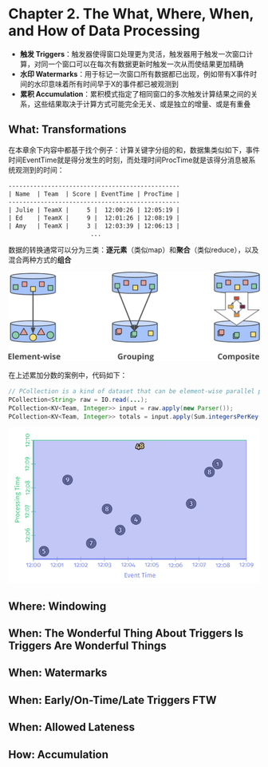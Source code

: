 # Chapter 2. The What, Where, When, and How of Data Processing

- **触发 Triggers**：触发器使得窗口处理更为灵活，触发器用于触发一次窗口计算，对同一个窗口可以在每次有数据更新时触发一次从而使结果更加精确
- **水印 Watermarks**：用于标记一次窗口所有数据都已出现，例如带有X事件时间的水印意味着所有时间早于X的事件都已被观测到
- **累积 Accumulation**：累积模式指定了相同窗口的多次触发计算结果之间的关系，这些结果取决于计算方式可能完全无关、或是独立的增量、或是有重叠

## What: Transformations

在本章余下内容中都基于找个例子：计算关键字分组的和，数据集类似如下，事件时间EventTime就是得分发生的时刻，而处理时间ProcTime就是该得分消息被系统观测到的时间：

```text
------------------------------------------------
| Name  | Team  | Score | EventTime | ProcTime |
------------------------------------------------
| Julie | TeamX |     5 |  12:00:26 | 12:05:19 |
| Ed    | TeamX |     9 |  12:01:26 | 12:08:19 |
| Amy   | TeamX |     3 |  12:03:39 | 12:06:13 |
                       ...
```

数据的转换通常可以分为三类：**逐元素**（类似map）和**聚合**（类似reduce），以及混合两种方式的**组合**

![2.2](images/2.2.png)

在上述累加分数的案例中，代码如下：

```java
// PCollection is a kind of dataset that can be element-wise parallel processed
PCollection<String> raw = IO.read(...);
PCollection<KV<Team, Integer>> input = raw.apply(new Parser());
PCollection<KV<Team, Integer>> totals = input.apply(Sum.integersPerKey());
```

![2.3](images/2.3.gif)

## Where: Windowing

## When: The Wonderful Thing About Triggers Is Triggers Are Wonderful Things

## When: Watermarks

## When: Early/On-Time/Late Triggers FTW

## When: Allowed Lateness

## How: Accumulation
